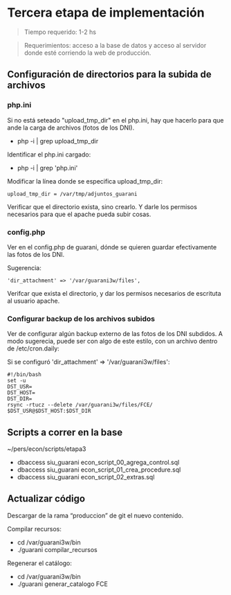 # Tercera etapa de implementación

> Tiempo requerido: 1-2 hs 

> Requerimientos: acceso a la base de datos y acceso al servidor donde esté corriendo la web de producción.

## Configuración de directorios para la subida de archivos

### php.ini
Si no está seteado "upload_tmp_dir" en el php.ini, hay que hacerlo para que ande la carga de archivos (fotos de los DNI).
- php -i | grep upload_tmp_dir

Identificar el php.ini cargado:
- php -i | grep 'php.ini'

Modificar la línea donde se especifica upload_tmp_dir:
```
upload_tmp_dir = /var/tmp/adjuntos_guarani
```
Verificar que el directorio exista, sino crearlo. Y darle los permisos necesarios para que el apache pueda subir cosas. 


### config.php
Ver en el config.php de guarani, dónde se quieren guardar efectivamente las fotos de los DNI.

Sugerencia: 
```
'dir_attachment' => '/var/guarani3w/files',
```
Verifcar que exista el directorio, y dar los permisos necesarios de escrituta al usuario apache. 


### Configurar backup de los archivos subidos

Ver de configurar algún backup externo de las fotos de los DNI subdidos. 
A modo sugerecia, puede ser con algo de este estilo, con un archivo dentro de /etc/cron.daily:

Si se configuró 'dir_attachment' => '/var/guarani3w/files':
```
#!/bin/bash
set -u
DST_USR=
DST_HOST=
DST_DIR=
rsync -rtucz --delete /var/guarani3w/files/FCE/ $DST_USR@$DST_HOST:$DST_DIR
```
## Scripts a correr en la base 

~/pers/econ/scripts/etapa3

- dbaccess siu_guarani econ_script_00_agrega_control.sql
- dbaccess siu_guarani econ_script_01_crea_procedure.sql
- dbaccess siu_guarani econ_script_02_extras.sql

## Actualizar código 

Descargar de la rama “produccion” de git el nuevo contenido.

Compilar recursos: 
- cd /var/guarani3w/bin 
- ./guarani compilar_recursos

Regenerar el catálogo: 
- cd /var/guarani3w/bin 
- ./guarani generar_catalogo FCE
